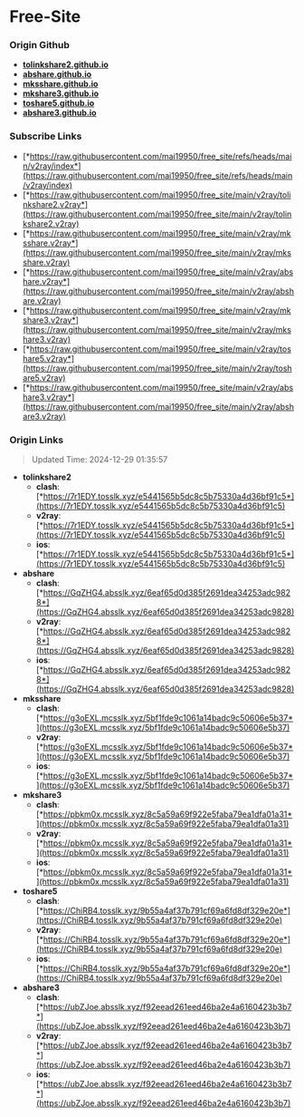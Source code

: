# Free-Site

### Origin Github

- [**tolinkshare2.github.io**](https://github.com/tolinkshare2/tolinkshare2.github.io)
- [**abshare.github.io**](https://github.com/abshare/abshare.github.io)
- [**mksshare.github.io**](https://github.com/mksshare/mksshare.github.io)
- [**mkshare3.github.io**](https://github.com/mkshare3/mkshare3.github.io)
- [**toshare5.github.io**](https://github.com/toshare5/toshare5.github.io)
- [**abshare3.github.io**](https://github.com/abshare3/abshare3.github.io)

### Subscribe Links

- [*https://raw.githubusercontent.com/mai19950/free_site/refs/heads/main/v2ray/index*](https://raw.githubusercontent.com/mai19950/free_site/refs/heads/main/v2ray/index)
- [*https://raw.githubusercontent.com/mai19950/free_site/main/v2ray/tolinkshare2.v2ray*](https://raw.githubusercontent.com/mai19950/free_site/main/v2ray/tolinkshare2.v2ray)
- [*https://raw.githubusercontent.com/mai19950/free_site/main/v2ray/mksshare.v2ray*](https://raw.githubusercontent.com/mai19950/free_site/main/v2ray/mksshare.v2ray)
- [*https://raw.githubusercontent.com/mai19950/free_site/main/v2ray/abshare.v2ray*](https://raw.githubusercontent.com/mai19950/free_site/main/v2ray/abshare.v2ray)
- [*https://raw.githubusercontent.com/mai19950/free_site/main/v2ray/mkshare3.v2ray*](https://raw.githubusercontent.com/mai19950/free_site/main/v2ray/mkshare3.v2ray)
- [*https://raw.githubusercontent.com/mai19950/free_site/main/v2ray/toshare5.v2ray*](https://raw.githubusercontent.com/mai19950/free_site/main/v2ray/toshare5.v2ray)
- [*https://raw.githubusercontent.com/mai19950/free_site/main/v2ray/abshare3.v2ray*](https://raw.githubusercontent.com/mai19950/free_site/main/v2ray/abshare3.v2ray)

### Origin Links

> Updated Time: 2024-12-29 01:35:57

- **tolinkshare2**
  - **clash**: [*https://7r1EDY.tosslk.xyz/e5441565b5dc8c5b75330a4d36bf91c5*](https://7r1EDY.tosslk.xyz/e5441565b5dc8c5b75330a4d36bf91c5)
  - **v2ray**: [*https://7r1EDY.tosslk.xyz/e5441565b5dc8c5b75330a4d36bf91c5*](https://7r1EDY.tosslk.xyz/e5441565b5dc8c5b75330a4d36bf91c5)
  - **ios**: [*https://7r1EDY.tosslk.xyz/e5441565b5dc8c5b75330a4d36bf91c5*](https://7r1EDY.tosslk.xyz/e5441565b5dc8c5b75330a4d36bf91c5)
- **abshare**
  - **clash**: [*https://GqZHG4.absslk.xyz/6eaf65d0d385f2691dea34253adc9828*](https://GqZHG4.absslk.xyz/6eaf65d0d385f2691dea34253adc9828)
  - **v2ray**: [*https://GqZHG4.absslk.xyz/6eaf65d0d385f2691dea34253adc9828*](https://GqZHG4.absslk.xyz/6eaf65d0d385f2691dea34253adc9828)
  - **ios**: [*https://GqZHG4.absslk.xyz/6eaf65d0d385f2691dea34253adc9828*](https://GqZHG4.absslk.xyz/6eaf65d0d385f2691dea34253adc9828)
- **mksshare**
  - **clash**: [*https://g3oEXL.mcsslk.xyz/5bf1fde9c1061a14badc9c50606e5b37*](https://g3oEXL.mcsslk.xyz/5bf1fde9c1061a14badc9c50606e5b37)
  - **v2ray**: [*https://g3oEXL.mcsslk.xyz/5bf1fde9c1061a14badc9c50606e5b37*](https://g3oEXL.mcsslk.xyz/5bf1fde9c1061a14badc9c50606e5b37)
  - **ios**: [*https://g3oEXL.mcsslk.xyz/5bf1fde9c1061a14badc9c50606e5b37*](https://g3oEXL.mcsslk.xyz/5bf1fde9c1061a14badc9c50606e5b37)
- **mkshare3**
  - **clash**: [*https://pbkm0x.mcsslk.xyz/8c5a59a69f922e5faba79ea1dfa01a31*](https://pbkm0x.mcsslk.xyz/8c5a59a69f922e5faba79ea1dfa01a31)
  - **v2ray**: [*https://pbkm0x.mcsslk.xyz/8c5a59a69f922e5faba79ea1dfa01a31*](https://pbkm0x.mcsslk.xyz/8c5a59a69f922e5faba79ea1dfa01a31)
  - **ios**: [*https://pbkm0x.mcsslk.xyz/8c5a59a69f922e5faba79ea1dfa01a31*](https://pbkm0x.mcsslk.xyz/8c5a59a69f922e5faba79ea1dfa01a31)
- **toshare5**
  - **clash**: [*https://ChiRB4.tosslk.xyz/9b55a4af37b791cf69a6fd8df329e20e*](https://ChiRB4.tosslk.xyz/9b55a4af37b791cf69a6fd8df329e20e)
  - **v2ray**: [*https://ChiRB4.tosslk.xyz/9b55a4af37b791cf69a6fd8df329e20e*](https://ChiRB4.tosslk.xyz/9b55a4af37b791cf69a6fd8df329e20e)
  - **ios**: [*https://ChiRB4.tosslk.xyz/9b55a4af37b791cf69a6fd8df329e20e*](https://ChiRB4.tosslk.xyz/9b55a4af37b791cf69a6fd8df329e20e)
- **abshare3**
  - **clash**: [*https://ubZJoe.absslk.xyz/f92eead261eed46ba2e4a6160423b3b7*](https://ubZJoe.absslk.xyz/f92eead261eed46ba2e4a6160423b3b7)
  - **v2ray**: [*https://ubZJoe.absslk.xyz/f92eead261eed46ba2e4a6160423b3b7*](https://ubZJoe.absslk.xyz/f92eead261eed46ba2e4a6160423b3b7)
  - **ios**: [*https://ubZJoe.absslk.xyz/f92eead261eed46ba2e4a6160423b3b7*](https://ubZJoe.absslk.xyz/f92eead261eed46ba2e4a6160423b3b7)
